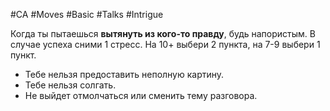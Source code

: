 #CA #Moves #Basic  #Talks #Intrigue 

Когда ты пытаешься **вытянуть из кого-то правду**, будь напористым. В случае успеха сними 1 стресс. На 10+ выбери 2 пункта, на 7-9 выбери 1 пункт. 
- Тебе нельзя предоставить неполную картину. 
- Тебе нельзя солгать. 
- Не выйдет отмолчаться или сменить тему разговора.